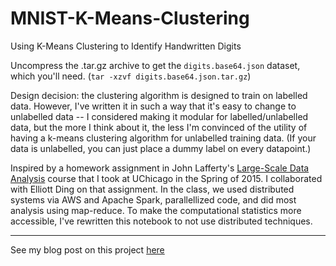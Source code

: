 # MNIST-K-Means-Clustering
Using K-Means Clustering to Identify Handwritten Digits

Uncompress the .tar.gz archive to get the `digits.base64.json` dataset, which you'll need. (`tar -xzvf digits.base64.json.tar.gz`)

Design decision: the clustering algorithm is designed to train on labelled data. However, I've written it in such a way that it's easy to
change to unlabelled data -- I considered making it modular for labelled/unlabelled data, but the more I think about it, the less I'm convinced
of the utility of having a k-means clustering algorithm for unlabelled training data. (If your data is unlabelled, you can just place a dummy label on every datapoint.)

Inspired by a homework assignment in John Lafferty's [Large-Scale Data Analysis](https://galton.uchicago.edu/~lafferty/37601-syllabus.pdf) course that I took at UChicago in the Spring of 2015. I collaborated with Elliott Ding on that assignment. In the class, we used distributed systems via AWS and Apache Spark, parallellized code, and did most analysis using map-reduce. To make the computational statistics more accessible, I've rewritten this notebook to not use distributed techniques.

-----

See my blog post on this project [here](www.johnloeber.com/docs/kmeans.html)
